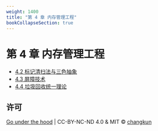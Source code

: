 ```yaml
---
weight: 1400
title: "第 4 章 内存管理工程"
bookCollapseSection: true
---
```


# 第 4 章 内存管理工程

<!-- - [4.1 内存分配器](./alloc.md) -->
- [4.2 标记清扫法与三色抽象](./cms.md)
- [4.3 屏障技术](./barrier.md)
- [4.4 垃圾回收统一理论](./unifiedgc.md)

## 许可

[Go under the hood](https://github.com/changkun/go-under-the-hood) | CC-BY-NC-ND 4.0 & MIT &copy; [changkun](https://changkun.de)
